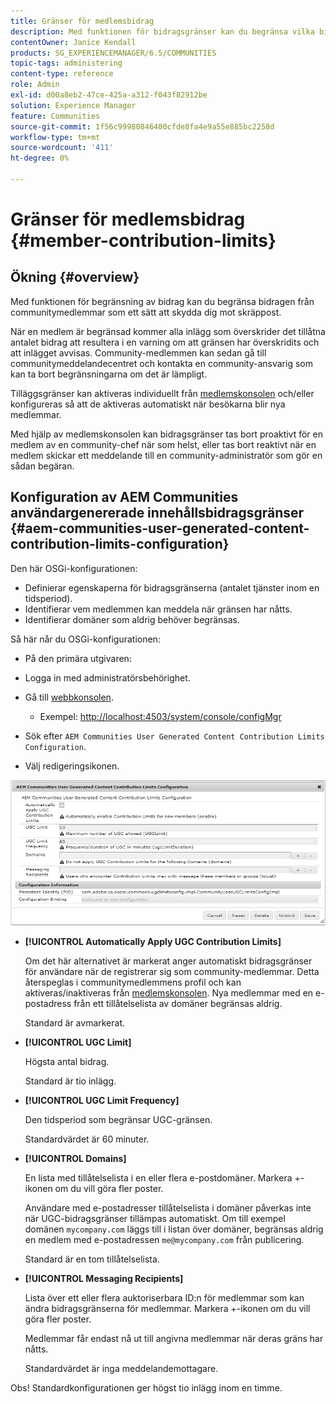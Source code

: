 ```yaml
---
title: Gränser för medlemsbidrag
description: Med funktionen för bidragsgränser kan du begränsa vilka bidrag som ska skyddas mot skräppost
contentOwner: Janice Kendall
products: SG_EXPERIENCEMANAGER/6.5/COMMUNITIES
topic-tags: administering
content-type: reference
role: Admin
exl-id: d00a8eb2-47ce-425a-a312-f043f82912be
solution: Experience Manager
feature: Communities
source-git-commit: 1f56c99980846400cfde8fa4e9a55e885bc2258d
workflow-type: tm+mt
source-wordcount: '411'
ht-degree: 0%

---
```


# Gränser för medlemsbidrag {#member-contribution-limits}

## Ökning {#overview}

Med funktionen för begränsning av bidrag kan du begränsa bidragen från communitymedlemmar som ett sätt att skydda dig mot skräppost.

När en medlem är begränsad kommer alla inlägg som överskrider det tillåtna antalet bidrag att resultera i en varning om att gränsen har överskridits och att inlägget avvisas. Community-medlemmen kan sedan gå till communitymeddelandecentret och kontakta en community-ansvarig som kan ta bort begränsningarna om det är lämpligt.

Tilläggsgränser kan aktiveras individuellt från [medlemskonsolen](members.md) och/eller konfigureras så att de aktiveras automatiskt när besökarna blir nya medlemmar.

Med hjälp av medlemskonsolen kan bidragsgränser tas bort proaktivt för en medlem av en community-chef när som helst, eller tas bort reaktivt när en medlem skickar ett meddelande till en community-administratör som gör en sådan begäran.

## Konfiguration av AEM Communities användargenererade innehållsbidragsgränser {#aem-communities-user-generated-content-contribution-limits-configuration}

Den här OSGi-konfigurationen:

* Definierar egenskaperna för bidragsgränserna (antalet tjänster inom en tidsperiod).
* Identifierar vem medlemmen kan meddela när gränsen har nåtts.
* Identifierar domäner som aldrig behöver begränsas.

Så här når du OSGi-konfigurationen:

* På den primära utgivaren:
* Logga in med administratörsbehörighet.
* Gå till [webbkonsolen](../../help/sites-deploying/configuring-osgi.md).

   * Exempel: [http://localhost:4503/system/console/configMgr](http://localhost:4503/system/console/configMgr)

* Sök efter `AEM Communities User Generated Content Contribution Limits Configuration`.
* Välj redigeringsikonen.

![configure-limits](assets/configure-limits.png)

* **[!UICONTROL Automatically Apply UGC Contribution Limits]**

  Om det här alternativet är markerat anger automatiskt bidragsgränser för användare när de registrerar sig som community-medlemmar. Detta återspeglas i communitymedlemmens profil och kan aktiveras/inaktiveras från [medlemskonsolen](members.md). Nya medlemmar med en e-postadress från ett tillåtelselista av domäner begränsas aldrig.

  Standard är avmarkerat.

* **[!UICONTROL UGC Limit]**

  Högsta antal bidrag.

  Standard är tio inlägg.

* **[!UICONTROL UGC Limit Frequency]**

  Den tidsperiod som begränsar UGC-gränsen.

  Standardvärdet är 60 minuter.

* **[!UICONTROL Domains]**

  En lista med tillåtelselista i en eller flera e-postdomäner. Markera +-ikonen om du vill göra fler poster.

  Användare med e-postadresser tillåtelselista i domäner påverkas inte när UGC-bidragsgränser tillämpas automatiskt. Om till exempel domänen `mycompany.com` läggs till i listan över domäner, begränsas aldrig en medlem med e-postadressen `me@mycompany.com` från publicering.

  Standard är en tom tillåtelselista.

* **[!UICONTROL Messaging Recipients]**

  Lista över ett eller flera auktoriserbara ID:n för medlemmar som kan ändra bidragsgränserna för medlemmar. Markera +-ikonen om du vill göra fler poster.

  Medlemmar får endast nå ut till angivna medlemmar när deras gräns har nåtts.

  Standardvärdet är inga meddelandemottagare.

Obs! Standardkonfigurationen ger högst tio inlägg inom en timme.
